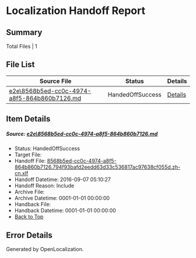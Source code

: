 # <a name='report-top'></a> Localization Handoff Report

## Summary
 Total Files | 1

## File List
 Source File | Status | Details 
 ----------- | ------ | ------- 
 [e2e\8568b5ed-cc0c-4974-a8f5-864b860b7126.md](https://github.com/OpenLocalizationTestOrg/ol-test0/blob/1653f1ed87cdea52d70bfc20d486cf30d3de35e0/e2e/8568b5ed-cc0c-4974-a8f5-864b860b7126.md) | HandedOffSuccess | [Details](#bb26b922b9f75080df3ed1e9b648bbccc0ad9cb23)

## Item Details
##### <a name='bb26b922b9f75080df3ed1e9b648bbccc0ad9cb23'></a> Source: [e2e\8568b5ed-cc0c-4974-a8f5-864b860b7126.md](https://github.com/OpenLocalizationTestOrg/ol-test0/blob/1653f1ed87cdea52d70bfc20d486cf30d3de35e0/e2e/8568b5ed-cc0c-4974-a8f5-864b860b7126.md)
* Status: HandedOffSuccess
* Target File: 
* Handoff File: [8568b5ed-cc0c-4974-a8f5-864b860b7126.794f93bafd2eedd63d33c536817ac97638cf055d.zh-cn.xlf](https://github.com/OpenLocalizationTestOrg/ol-test0-handoff/blob/5bf285feb539e765d417e08993f12a0b731ed362/ol-handoff/OpenLocalizationTestOrg/ol-test0-zhcn/ci/ht/8568b5ed-cc0c-4974-a8f5-864b860b7126.794f93bafd2eedd63d33c536817ac97638cf055d.zh-cn.xlf)
* Handoff Datetime: 2016-09-07 05:10:27
* Handoff Reason: Include
* Archive File: 
* Archive Datetime: 0001-01-01 00:00:00
* Handback File: 
* Handback Datetime: 0001-01-01 00:00:00
* [Back to Top](#report-top)


## Error Details

Generated by OpenLocalization.
